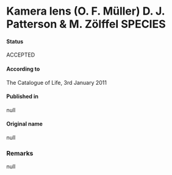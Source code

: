 Kamera lens (O. F. Müller) D. J. Patterson & M. Zölffel SPECIES
=======

#### Status
ACCEPTED

#### According to
The Catalogue of Life, 3rd January 2011

#### Published in
null

#### Original name
null

### Remarks
null